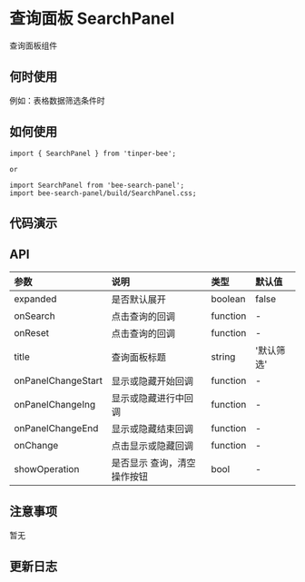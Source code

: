 # 查询面板 SearchPanel

查询面板组件

## 何时使用

例如：表格数据筛选条件时

## 如何使用

```
import { SearchPanel } from 'tinper-bee';

or

import SearchPanel from 'bee-search-panel';
import bee-search-panel/build/SearchPanel.css;

```
## 代码演示

## API

|参数|说明|类型|默认值|
|:---|:-----|:----|:------|
|expanded|是否默认展开|boolean|false|
|onSearch|点击查询的回调|function|-|
|onReset|点击查询的回调|function|-|
|title|查询面板标题|string|'默认筛选'|
|onPanelChangeStart|显示或隐藏开始回调|function|-|
|onPanelChangeIng|显示或隐藏进行中回调|function|-|
|onPanelChangeEnd|显示或隐藏结束回调|function|-|
|onChange|点击显示或隐藏回调|function|-|
|showOperation|是否显示 查询，清空操作按钮|bool|-|

## 注意事项

暂无

## 更新日志